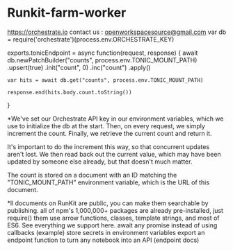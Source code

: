 # Runkit-farm-worker
https://orchestrate.io
contact us : <openworkspacesource@gmail.com>
var db = require('orchestrate')(process.env.ORCHESTRATE_KEY)

exports.tonicEndpoint = async function(request, response)
{
    await db.newPatchBuilder("counts", process.env.TONIC_MOUNT_PATH)
            .upsert(true)
            .init("count", 0)
            .inc("count")
            .apply()

    var hits = await db.get("counts", process.env.TONIC_MOUNT_PATH)

    response.end(hits.body.count.toString())
    
}



*We've set our Orchestrate API key in our environment variables, which we use to initialize the db at the start. Then, on every request, we simply increment the count. Finally, we retrieve the current count and return it. 

It's important to do the increment this way, so that concurrent updates aren't lost. We then read back out the current value, which may have been updated by someone else already, but that doesn't much matter. 

The count is stored on a document with an ID matching the "TONIC_MOUNT_PATH" environment variable, which is the URL of this document.



*ll documents on RunKit are public, you can make them searchable by publishing.
all of npm's 1,000,000+ packages are already pre-installed, just require() them
use arrow functions, classes, template strings, and most of ES6. See everything we support here.
await any promise instead of using callbacks (example)
store secrets in environment variables
export an endpoint function to turn any notebook into an API (endpoint docs)

